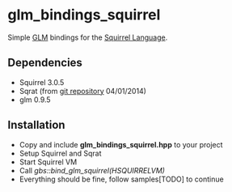 # glm_bindings_squirrel

Simple [GLM](http://glm.g-truc.net/0.9.5/index.html) bindings for the [Squirrel Language](http://www.squirrel-lang.org/).

## Dependencies

- Squirrel 3.0.5
- Sqrat (from [git repository](http://sourceforge.net/p/scrat/code/ci/master/tree/) 04/01/2014)
- glm 0.9.5

## Installation

- Copy and include **glm_bindings_squirrel.hpp** to your project
- Setup Squirrel and Sqrat
- Start Squirrel VM
- Call *gbs::bind_glm_squirrel(HSQUIRRELVM)*
- Everything should be fine, follow samples[TODO] to continue

